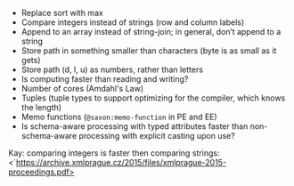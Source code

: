 * Replace sort with max
* Compare integers instead of strings (row and column labels)
* Append to an array instead of string-join; in general, don’t append to a string
* Store path in something smaller than characters (byte is as small as it gets)
* Store path (d, l, u) as numbers, rather than letters
* Is computing faster than reading and writing?
* Number of cores (Amdahl's Law)
* Tuples (tuple types to support optimizing for the compiler, which knows the length)
* Memo functions (`@saxon:memo-function` in PE and EE)
* Is schema-aware processing with typed attributes faster than non-schema-aware processing with explicit casting upon use?

Kay: comparing integers is faster then comparing strings:
<`https://archive.xmlprague.cz/2015/files/xmlprague-2015-proceedings.pdf>

